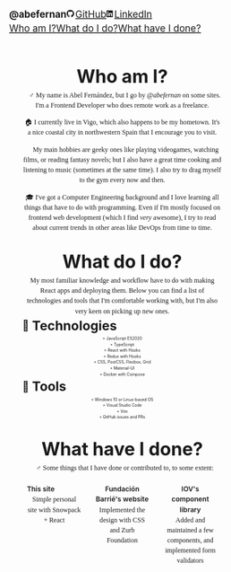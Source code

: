 <div align="center">
	<br>
	<a href="https://github.com/sindresorhus/css-in-readme-like-wat/blame/main/header.svg">
		<svg fill="none" viewBox="0 0 800 2000" width="800" height="2000" xmlns="http://www.w3.org/2000/svg">
	<foreignObject width="100%" height="100%">
		<div id="body" xmlns="http://www.w3.org/1999/xhtml">
			<style>
			*,
*::before,
*::after {
 box-sizing:border-box
}
ul[class],
ol[class] {
 padding:0
}
body,
h1,
h2,
h3,
h4,
p,
ul[class],
ol[class],
figure,
blockquote,
dl,
dd {
 margin:0
}
html {
 scroll-behavior:smooth
}
body {
 min-height:100vh;
 text-rendering:optimizeSpeed;
 line-height:1.5
}
ul[class],
ol[class] {
 list-style:none
}
a:not([class]) {
 text-decoration-skip-ink:auto
}
img,
picture {
 max-width:100%;
 display:block
}
article>*+* {
 margin-top:1em
}
input,
button,
textarea,
select {
 font:inherit
}
img:not([alt]) {
 filter:blur(10px)
}
@media(prefers-reduced-motion:reduce) {
 * {
  animation-duration:.01ms !important;
  animation-iteration-count:1 !important;
  transition-duration:.01ms !important;
  scroll-behavior:auto !important
 }
}

			svg:not(:root).svg-inline--fa {
  overflow: visible;
}

.svg-inline--fa {
  display: inline-block;
  font-size: inherit;
  height: 1em;
  overflow: visible;
  vertical-align: -0.125em;
}
.svg-inline--fa.fa-lg {
  vertical-align: -0.225em;
}
.svg-inline--fa.fa-w-1 {
  width: 0.0625em;
}
.svg-inline--fa.fa-w-2 {
  width: 0.125em;
}
.svg-inline--fa.fa-w-3 {
  width: 0.1875em;
}
.svg-inline--fa.fa-w-4 {
  width: 0.25em;
}
.svg-inline--fa.fa-w-5 {
  width: 0.3125em;
}
.svg-inline--fa.fa-w-6 {
  width: 0.375em;
}
.svg-inline--fa.fa-w-7 {
  width: 0.4375em;
}
.svg-inline--fa.fa-w-8 {
  width: 0.5em;
}
.svg-inline--fa.fa-w-9 {
  width: 0.5625em;
}
.svg-inline--fa.fa-w-10 {
  width: 0.625em;
}
.svg-inline--fa.fa-w-11 {
  width: 0.6875em;
}
.svg-inline--fa.fa-w-12 {
  width: 0.75em;
}
.svg-inline--fa.fa-w-13 {
  width: 0.8125em;
}
.svg-inline--fa.fa-w-14 {
  width: 0.875em;
}
.svg-inline--fa.fa-w-15 {
  width: 0.9375em;
}
.svg-inline--fa.fa-w-16 {
  width: 1em;
}
.svg-inline--fa.fa-w-17 {
  width: 1.0625em;
}
.svg-inline--fa.fa-w-18 {
  width: 1.125em;
}
.svg-inline--fa.fa-w-19 {
  width: 1.1875em;
}
.svg-inline--fa.fa-w-20 {
  width: 1.25em;
}
.svg-inline--fa.fa-pull-left {
  margin-right: 0.3em;
  width: auto;
}
.svg-inline--fa.fa-pull-right {
  margin-left: 0.3em;
  width: auto;
}
.svg-inline--fa.fa-border {
  height: 1.5em;
}
.svg-inline--fa.fa-li {
  width: 2em;
}
.svg-inline--fa.fa-fw {
  width: 1.25em;
}

.fa-layers svg.svg-inline--fa {
  bottom: 0;
  left: 0;
  margin: auto;
  position: absolute;
  right: 0;
  top: 0;
}

.fa-layers {
  display: inline-block;
  height: 1em;
  position: relative;
  text-align: center;
  vertical-align: -0.125em;
  width: 1em;
}
.fa-layers svg.svg-inline--fa {
  -webkit-transform-origin: center center;
          transform-origin: center center;
}

.fa-layers-counter, .fa-layers-text {
  display: inline-block;
  position: absolute;
  text-align: center;
}

.fa-layers-text {
  left: 50%;
  top: 50%;
  -webkit-transform: translate(-50%, -50%);
          transform: translate(-50%, -50%);
  -webkit-transform-origin: center center;
          transform-origin: center center;
}

.fa-layers-counter {
  background-color: #ff253a;
  border-radius: 1em;
  -webkit-box-sizing: border-box;
          box-sizing: border-box;
  color: #fff;
  height: 1.5em;
  line-height: 1;
  max-width: 5em;
  min-width: 1.5em;
  overflow: hidden;
  padding: 0.25em;
  right: 0;
  text-overflow: ellipsis;
  top: 0;
  -webkit-transform: scale(0.25);
          transform: scale(0.25);
  -webkit-transform-origin: top right;
          transform-origin: top right;
}

.fa-layers-bottom-right {
  bottom: 0;
  right: 0;
  top: auto;
  -webkit-transform: scale(0.25);
          transform: scale(0.25);
  -webkit-transform-origin: bottom right;
          transform-origin: bottom right;
}

.fa-layers-bottom-left {
  bottom: 0;
  left: 0;
  right: auto;
  top: auto;
  -webkit-transform: scale(0.25);
          transform: scale(0.25);
  -webkit-transform-origin: bottom left;
          transform-origin: bottom left;
}

.fa-layers-top-right {
  right: 0;
  top: 0;
  -webkit-transform: scale(0.25);
          transform: scale(0.25);
  -webkit-transform-origin: top right;
          transform-origin: top right;
}

.fa-layers-top-left {
  left: 0;
  right: auto;
  top: 0;
  -webkit-transform: scale(0.25);
          transform: scale(0.25);
  -webkit-transform-origin: top left;
          transform-origin: top left;
}

.fa-lg {
  font-size: 1.3333333333em;
  line-height: 0.75em;
  vertical-align: -0.0667em;
}

.fa-xs {
  font-size: 0.75em;
}

.fa-sm {
  font-size: 0.875em;
}

.fa-1x {
  font-size: 1em;
}

.fa-2x {
  font-size: 2em;
}

.fa-3x {
  font-size: 3em;
}

.fa-4x {
  font-size: 4em;
}

.fa-5x {
  font-size: 5em;
}

.fa-6x {
  font-size: 6em;
}

.fa-7x {
  font-size: 7em;
}

.fa-8x {
  font-size: 8em;
}

.fa-9x {
  font-size: 9em;
}

.fa-10x {
  font-size: 10em;
}

.fa-fw {
  text-align: center;
  width: 1.25em;
}

.fa-ul {
  list-style-type: none;
  margin-left: 2.5em;
  padding-left: 0;
}
.fa-ul > li {
  position: relative;
}

.fa-li {
  left: -2em;
  position: absolute;
  text-align: center;
  width: 2em;
  line-height: inherit;
}

.fa-border {
  border: solid 0.08em #eee;
  border-radius: 0.1em;
  padding: 0.2em 0.25em 0.15em;
}

.fa-pull-left {
  float: left;
}

.fa-pull-right {
  float: right;
}

.fa.fa-pull-left,
.fas.fa-pull-left,
.far.fa-pull-left,
.fal.fa-pull-left,
.fab.fa-pull-left {
  margin-right: 0.3em;
}
.fa.fa-pull-right,
.fas.fa-pull-right,
.far.fa-pull-right,
.fal.fa-pull-right,
.fab.fa-pull-right {
  margin-left: 0.3em;
}

.fa-spin {
  -webkit-animation: fa-spin 2s infinite linear;
          animation: fa-spin 2s infinite linear;
}

.fa-pulse {
  -webkit-animation: fa-spin 1s infinite steps(8);
          animation: fa-spin 1s infinite steps(8);
}

@-webkit-keyframes fa-spin {
  0% {
    -webkit-transform: rotate(0deg);
            transform: rotate(0deg);
  }
  100% {
    -webkit-transform: rotate(360deg);
            transform: rotate(360deg);
  }
}

@keyframes fa-spin {
  0% {
    -webkit-transform: rotate(0deg);
            transform: rotate(0deg);
  }
  100% {
    -webkit-transform: rotate(360deg);
            transform: rotate(360deg);
  }
}
.fa-rotate-90 {
  -ms-filter: "progid:DXImageTransform.Microsoft.BasicImage(rotation=1)";
  -webkit-transform: rotate(90deg);
          transform: rotate(90deg);
}

.fa-rotate-180 {
  -ms-filter: "progid:DXImageTransform.Microsoft.BasicImage(rotation=2)";
  -webkit-transform: rotate(180deg);
          transform: rotate(180deg);
}

.fa-rotate-270 {
  -ms-filter: "progid:DXImageTransform.Microsoft.BasicImage(rotation=3)";
  -webkit-transform: rotate(270deg);
          transform: rotate(270deg);
}

.fa-flip-horizontal {
  -ms-filter: "progid:DXImageTransform.Microsoft.BasicImage(rotation=0, mirror=1)";
  -webkit-transform: scale(-1, 1);
          transform: scale(-1, 1);
}

.fa-flip-vertical {
  -ms-filter: "progid:DXImageTransform.Microsoft.BasicImage(rotation=2, mirror=1)";
  -webkit-transform: scale(1, -1);
          transform: scale(1, -1);
}

.fa-flip-both, .fa-flip-horizontal.fa-flip-vertical {
  -ms-filter: "progid:DXImageTransform.Microsoft.BasicImage(rotation=2, mirror=1)";
  -webkit-transform: scale(-1, -1);
          transform: scale(-1, -1);
}

:root .fa-rotate-90,
:root .fa-rotate-180,
:root .fa-rotate-270,
:root .fa-flip-horizontal,
:root .fa-flip-vertical,
:root .fa-flip-both {
  -webkit-filter: none;
          filter: none;
}

.fa-stack {
  display: inline-block;
  height: 2em;
  position: relative;
  width: 2.5em;
}

.fa-stack-1x,
.fa-stack-2x {
  bottom: 0;
  left: 0;
  margin: auto;
  position: absolute;
  right: 0;
  top: 0;
}

.svg-inline--fa.fa-stack-1x {
  height: 1em;
  width: 1.25em;
}
.svg-inline--fa.fa-stack-2x {
  height: 2em;
  width: 2.5em;
}

.fa-inverse {
  color: #fff;
}

.sr-only {
  border: 0;
  clip: rect(0, 0, 0, 0);
  height: 1px;
  margin: -1px;
  overflow: hidden;
  padding: 0;
  position: absolute;
  width: 1px;
}

.sr-only-focusable:active, .sr-only-focusable:focus {
  clip: auto;
  height: auto;
  margin: 0;
  overflow: visible;
  position: static;
  width: auto;
}

.svg-inline--fa .fa-primary {
  fill: var(--fa-primary-color, currentColor);
  opacity: 1;
  opacity: var(--fa-primary-opacity, 1);
}

.svg-inline--fa .fa-secondary {
  fill: var(--fa-secondary-color, currentColor);
  opacity: 0.4;
  opacity: var(--fa-secondary-opacity, 0.4);
}

.svg-inline--fa.fa-swap-opacity .fa-primary {
  opacity: 0.4;
  opacity: var(--fa-secondary-opacity, 0.4);
}

.svg-inline--fa.fa-swap-opacity .fa-secondary {
  opacity: 1;
  opacity: var(--fa-primary-opacity, 1);
}

.svg-inline--fa mask .fa-primary,
.svg-inline--fa mask .fa-secondary {
  fill: black;
}

.fad.fa-inverse {
  color: #fff;
}

.skill-list li {
 font-size:var(--s1);
 font-size:clamp(var(--s-5),var(--s0) + 1vw,var(--s1))
}
.skill-list li:before {
 content:"+ "
}
.skill-list li::selection {
 color:var(--color-bg-1);
 background:var(--color-text)
}
.work-list {
 display:grid;
 grid-template-columns:repeat(auto-fit,minmax(12rem,1fr));
 grid-gap:var(--s0);
 gap:var(--s0)
}
.work-list a {
 text-decoration:none;
 border:2px solid var(--color-text)
}
.work-list a:hover {
 transform:translateY(calc(var(--s-3)*-1))
}
.work-list li {
 padding:var(--s0)
}
.work-list h3 {
 font-weight:600;
 font-size:var(--s1);
 font-size:clamp(var(--s-5),var(--s0) + 1vw,var(--s1))
}
.work-list p {
 color:var(--color-text)
}
.content {
 padding:var(--s0);
 background:var(--color-bg-1)
}
.content section {
 margin-inline-start:auto;
 margin-inline-end:auto;
 max-width:80ch
}
.content section+section {
 margin-block-start:var(--s3)
}
.content :-moz-any(h2,
h3) {
 color:var(--color-title-1)
}
.content :-webkit-any(h2,
h3) {
 color:var(--color-title-1)
}
.content h2::selection {
 color:var(--color-bg-1);
 background:var(--color-title-1)
}
.content h3 {
 display:flex;
 align-items:center
}
.content h3::selection {
 color:var(--color-bg-1);
 background:var(--color-title-1)
}
.content h3 span {
 margin-inline-end:var(--s-1);
 font-size:.8em
}
.content p+p {
 margin-block-start:var(--s1)
}
.content p::selection {
 color:var(--color-bg-1)
}
.content em::selection,
.content p::selection,
.content span::selection {
 background:var(--color-text)
}
.content em::selection {
 color:var(--color-bg-1)
}
.content .work-list {
 margin-block-start:var(--s1)
}
.Header {
 padding:var(--s1) var(--s1) var(--s1) 0;
 background:var(--color-bg-2);
 display:flex;
 flex-wrap:wrap;
 justify-content:space-between
}
.Header h1 {
 display:inline;
 white-space:nowrap
}
.Header h1::selection {
 color:var(--color-bg-2);
 background:var(--color-title-2)
}
.Header a {
 color:var(--color-title-2);
 white-space:nowrap
}
.Header a[href="/"] {
 text-decoration:none
}
.Header a::selection {
 color:var(--color-bg-2);
 background:var(--color-title-2)
}
.Header nav ul {
 margin:0;
 padding:0;
 list-style-type:none;
 display:flex;
 flex-wrap:wrap
}
.Header nav ul>* {
 margin-left:var(--s1)
}
.Header nav li {
 font-size:var(--s2);
 font-size:clamp(var(--s-5),var(--s1) + 1vw,var(--s2))
}
.Header nav svg {
 margin-inline-end:var(--s-3);
 font-size:.8em
}
:root {
 scroll-behavior:smooth;
 --ratio:1.5;
 --s-5:calc(var(--s-4)/var(--ratio));
 --s-4:calc(var(--s-3)/var(--ratio));
 --s-3:calc(var(--s-2)/var(--ratio));
 --s-2:calc(var(--s-1)/var(--ratio));
 --s-1:calc(var(--s0)/var(--ratio));
 --s0:1rem;
 --s1:calc(var(--s0)*var(--ratio));
 --s2:calc(var(--s1)*var(--ratio));
 --s3:calc(var(--s2)*var(--ratio));
 --s4:calc(var(--s3)*var(--ratio));
 --s5:calc(var(--s4)*var(--ratio));
 font-family:Muli,sans-serif;
 color:var(--color-text)
}
h1,
h2,
h3,
p {
 max-width:60ch
}
p {
 font-family:Lora,serif;
 font-size:var(--s1);
 font-size:clamp(var(--s-5),var(--s0) + 1vw,var(--s1))
}
h1 {
 font-size:var(--s2);
 font-size:clamp(var(--s-5),var(--s1) + 1vw,var(--s2))
}
h2 {
 font-size:var(--s4);
 font-size:clamp(var(--s-5),var(--s3) + 1vw,var(--s4))
}
h3 {
 font-size:var(--s3);
 font-size:clamp(var(--s-5),var(--s2) + 1vw,var(--s3))
}
			</style>
			<div id="root"><header class="Header"><nav><ul><li><a href="/"><h1>@abefernan</h1></a></li><li><a href="https://github.com/abefernan" target="_blank" rel="noopener noreferrer"><svg aria-hidden="true" focusable="false" data-prefix="fab" data-icon="github" class="svg-inline--fa fa-github fa-w-16 " role="img" xmlns="http://www.w3.org/2000/svg" viewBox="0 0 496 512"><path fill="currentColor" d="M165.9 397.4c0 2-2.3 3.6-5.2 3.6-3.3.3-5.6-1.3-5.6-3.6 0-2 2.3-3.6 5.2-3.6 3-.3 5.6 1.3 5.6 3.6zm-31.1-4.5c-.7 2 1.3 4.3 4.3 4.9 2.6 1 5.6 0 6.2-2s-1.3-4.3-4.3-5.2c-2.6-.7-5.5.3-6.2 2.3zm44.2-1.7c-2.9.7-4.9 2.6-4.6 4.9.3 2 2.9 3.3 5.9 2.6 2.9-.7 4.9-2.6 4.6-4.6-.3-1.9-3-3.2-5.9-2.9zM244.8 8C106.1 8 0 113.3 0 252c0 110.9 69.8 205.8 169.5 239.2 12.8 2.3 17.3-5.6 17.3-12.1 0-6.2-.3-40.4-.3-61.4 0 0-70 15-84.7-29.8 0 0-11.4-29.1-27.8-36.6 0 0-22.9-15.7 1.6-15.4 0 0 24.9 2 38.6 25.8 21.9 38.6 58.6 27.5 72.9 20.9 2.3-16 8.8-27.1 16-33.7-55.9-6.2-112.3-14.3-112.3-110.5 0-27.5 7.6-41.3 23.6-58.9-2.6-6.5-11.1-33.3 2.6-67.9 20.9-6.5 69 27 69 27 20-5.6 41.5-8.5 62.8-8.5s42.8 2.9 62.8 8.5c0 0 48.1-33.6 69-27 13.7 34.7 5.2 61.4 2.6 67.9 16 17.7 25.8 31.5 25.8 58.9 0 96.5-58.9 104.2-114.8 110.5 9.2 7.9 17 22.9 17 46.4 0 33.7-.3 75.4-.3 83.6 0 6.5 4.6 14.4 17.3 12.1C428.2 457.8 496 362.9 496 252 496 113.3 383.5 8 244.8 8zM97.2 352.9c-1.3 1-1 3.3.7 5.2 1.6 1.6 3.9 2.3 5.2 1 1.3-1 1-3.3-.7-5.2-1.6-1.6-3.9-2.3-5.2-1zm-10.8-8.1c-.7 1.3.3 2.9 2.3 3.9 1.6 1 3.6.7 4.3-.7.7-1.3-.3-2.9-2.3-3.9-2-.6-3.6-.3-4.3.7zm32.4 35.6c-1.6 1.3-1 4.3 1.3 6.2 2.3 2.3 5.2 2.6 6.5 1 1.3-1.3.7-4.3-1.3-6.2-2.2-2.3-5.2-2.6-6.5-1zm-11.4-14.7c-1.6 1-1.6 3.6 0 5.9 1.6 2.3 4.3 3.3 5.6 2.3 1.6-1.3 1.6-3.9 0-6.2-1.4-2.3-4-3.3-5.6-2z"></path></svg>GitHub</a></li><li><a href="https://www.linkedin.com/in/abefernan/" target="_blank" rel="noopener noreferrer"><svg aria-hidden="true" focusable="false" data-prefix="fab" data-icon="linkedin" class="svg-inline--fa fa-linkedin fa-w-14 " role="img" xmlns="http://www.w3.org/2000/svg" viewBox="0 0 448 512"><path fill="currentColor" d="M416 32H31.9C14.3 32 0 46.5 0 64.3v383.4C0 465.5 14.3 480 31.9 480H416c17.6 0 32-14.5 32-32.3V64.3c0-17.8-14.4-32.3-32-32.3zM135.4 416H69V202.2h66.5V416zm-33.2-243c-21.3 0-38.5-17.3-38.5-38.5S80.9 96 102.2 96c21.2 0 38.5 17.3 38.5 38.5 0 21.3-17.2 38.5-38.5 38.5zm282.1 243h-66.4V312c0-24.8-.5-56.7-34.5-56.7-34.6 0-39.9 27-39.9 54.9V416h-66.4V202.2h63.7v29.2h.9c8.9-16.8 30.6-34.5 62.9-34.5 67.2 0 79.7 44.3 79.7 101.9V416z"></path></svg>LinkedIn</a></li></ul></nav><nav><ul><li><a href="#whoami">Who am I?</a></li><li><a href="#whatdoido">What do I do?</a></li><li><a href="#whathaveidone">What have I done?</a></li></ul></nav></header><main class="content"><section><h2 id="whoami">Who am I?</h2><div><p><span role="img" aria-label="Man Mage Emoji">🧙‍♂️</span> My name is Abel Fernández, but I go by <em>@abefernan</em> on some sites. I'm a Frontend Developer who does remote work as a freelance.</p><p><span role="img" aria-label="House Emoji">🏠</span> I currently live in Vigo, which also happens to be my hometown. It's a nice coastal city in northwestern Spain that I encourage you to visit.</p><p><span role="img" aria-label="Yarn Emoji">🧶</span> My main hobbies are geeky ones like playing videogames, watching films, or reading fantasy novels; but I also have a great time cooking and listening to music (sometimes at the same time). I also try to drag myself to the gym every now and then.</p><p><span role="img" aria-label="Graduation Cap Emoji">🎓</span> I've got a Computer Engineering background and I love learning all things that have to do with programming. Even if I'm mostly focused on frontend web development (which I find <em>very</em> awesome), I try to read about current trends in other areas like DevOps from time to time.</p></div></section><section><h2 id="whatdoido">What do I do?</h2><p>My most familiar knowledge and workflow have to do with making React apps and deploying them. Below you can find a list of technologies and tools that I'm comfortable working with, but I'm also very keen on picking up new ones.</p><h3><span role="img" aria-label="Toolbox Emoji">🚀</span>Technologies</h3><ul class="skill-list"><li>JavaScript ES2020</li><li>TypeScript</li><li>React with Hooks</li><li>Redux with Hooks</li><li>CSS, PostCSS, Flexbox, Grid</li><li>Material-UI</li><li>Docker with Compose</li></ul><h3><span role="img" aria-label="Toolbox Emoji">🔧</span>Tools</h3><ul class="skill-list"><li>Windows 10 or Linux-based OS</li><li>Visual Studio Code</li><li>Vim</li><li>GitHub issues and PRs</li></ul></section><section><h2 id="whathaveidone">What have I done?</h2><p><span role="img" aria-label="Man Construction Worker Emoji">👷‍♂️</span> Some things that I have done or contributed to, to some extent:</p><ul class="work-list"><a href="https://github.com/abefernan/abefernan.github.io" target="_blank" rel="noopener noreferrer"><li><h3>This site</h3><p>Simple personal site with Snowpack + React</p></li></a><a href="https://fundacionbarrie.org" target="_blank" rel="noopener noreferrer"><li><h3>Fundación Barrié's website</h3><p>Implemented the design with CSS and Zurb Foundation</p></li></a><a href="https://github.com/iov-one/ponferrada/tree/master/packages/medulas-react-components" target="_blank" rel="noopener noreferrer"><li><h3>IOV's component library</h3><p>Added and maintained a few components, and implemented form validators</p></li></a><a href="https://github.com/iov-one/ponferrada/tree/master/packages/ui-logic" target="_blank" rel="noopener noreferrer"><li><h3>IOV's UI logic library</h3><p>Added and maintained several functions</p></li></a><a href="https://github.com/iov-one/ponferrada/tree/master/packages/sanes-browser-extension" target="_blank" rel="noopener noreferrer"><li><h3>IOV's browser extension</h3><p>Worked with TS + React + Material UI on several redesigns</p></li></a><a href="https://github.com/iov-one/ponferrada/tree/master/packages/bierzo-wallet" target="_blank" rel="noopener noreferrer"><li><h3>IOV'a wallet app</h3><p>Started its development with TS + React + Material UI and worked on several redesigns</p></li></a><a href="https://github.com/iov-one/ponferrada/tree/master/packages/sil-governance" target="_blank" rel="noopener noreferrer"><li><h3>IOV's governance app</h3><p>Implemented from the ground up with TS + React + Material UI</p></li></a><a href="https://github.com/iov-one/iov-core/" target="_blank" rel="noopener noreferrer"><li><h3>IOV's iov-core library</h3><p>Made some minor contribution to testing for transactions</p></li></a></ul></section></main></div>
		</div>
	</foreignObject>
</svg>
	</a>
	<br>
</div>


